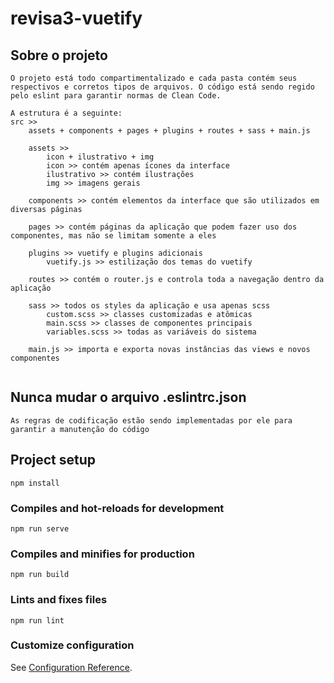 # revisa3-vuetify

## Sobre o projeto
```
O projeto está todo compartimentalizado e cada pasta contém seus respectivos e corretos tipos de arquivos. O código está sendo regido pelo eslint para garantir normas de Clean Code.

A estrutura é a seguinte:
src >> 
    assets + components + pages + plugins + routes + sass + main.js

    assets >>
        icon + ilustrativo + img 
        icon >> contém apenas ícones da interface
        ilustrativo >> contém ilustrações
        img >> imagens gerais

    components >> contém elementos da interface que são utilizados em diversas páginas 

    pages >> contém páginas da aplicação que podem fazer uso dos componentes, mas não se limitam somente a eles

    plugins >> vuetify e plugins adicionais
        vuetify.js >> estilização dos temas do vuetify

    routes >> contém o router.js e controla toda a navegação dentro da aplicação

    sass >> todos os styles da aplicação e usa apenas scss 
        custom.scss >> classes customizadas e atômicas
        main.scss >> classes de componentes principais
        variables.scss >> todas as variáveis do sistema

    main.js >> importa e exporta novas instâncias das views e novos componentes
        
```

## Nunca mudar o arquivo .eslintrc.json
```
As regras de codificação estão sendo implementadas por ele para garantir a manutenção do código
```

## Project setup
```
npm install
```

### Compiles and hot-reloads for development
```
npm run serve
```

### Compiles and minifies for production
```
npm run build
```

### Lints and fixes files
```
npm run lint
```

### Customize configuration
See [Configuration Reference](https://cli.vuejs.org/config/).
